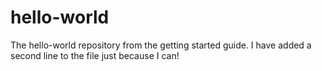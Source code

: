 # hello-world
The hello-world repository from the getting started guide.
I have added a second line to the file just because I can!

